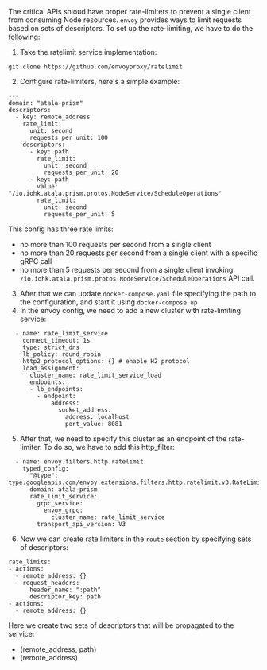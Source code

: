The critical APIs shloud have proper rate-limiters to prevent a single client from consuming Node resources. `envoy` provides ways to limit requests based on sets of descriptors. 
To set up the rate-limiting, we have to do the following:
1. Take the ratelimit service implementation:
```
git clone https://github.com/envoyproxy/ratelimit
```
2. Configure rate-limiters, here's a simple example:
```
---
domain: "atala-prism"
descriptors:
  - key: remote_address
    rate_limit:
      unit: second
      requests_per_unit: 100
    descriptors:
      - key: path
        rate_limit:
          unit: second
          requests_per_unit: 20
      - key: path
        value: "/io.iohk.atala.prism.protos.NodeService/ScheduleOperations"
        rate_limit:
          unit: second
          requests_per_unit: 5
```
This config has three rate limits:
- no more than 100 requests per second from a single client
- no more than 20 requests per second from a single client with a specific gRPC call
- no more than 5 requests per second from a single client invoking `/io.iohk.atala.prism.protos.NodeService/ScheduleOperations` API call.
3. After that we can update `docker-compose.yaml` file specifying the path to the configuration, and start it using `docker-compose up`
4. In the envoy config, we need to add a new cluster with rate-limiting service:
```
  - name: rate_limit_service
    connect_timeout: 1s
    type: strict_dns
    lb_policy: round_robin
    http2_protocol_options: {} # enable H2 protocol
    load_assignment:
      cluster_name: rate_limit_service_load
      endpoints:
      - lb_endpoints:
        - endpoint:
            address:
              socket_address:
                address: localhost
                port_value: 8081
```
5. After that, we need to specify this cluster as an endpoint of the rate-limiter. To do so, we have to add this http_filter:
```
  - name: envoy.filters.http.ratelimit
    typed_config:
      "@type": type.googleapis.com/envoy.extensions.filters.http.ratelimit.v3.RateLimit
      domain: atala-prism
      rate_limit_service:
        grpc_service:
          envoy_grpc:
            cluster_name: rate_limit_service
        transport_api_version: V3
```
6. Now we can create rate limiters in the `route` section by specifying sets of descriptors:
```
rate_limits:
- actions:
  - remote_address: {}
  - request_headers:
      header_name: ":path"
      descriptor_key: path
- actions:
  - remote_address: {}
```

Here we create two sets of descriptors that will be propagated to the service:
- (remote_address, path)
- (remote_address)


